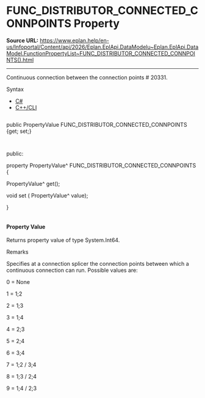 # FUNC_DISTRIBUTOR_CONNECTED_CONNPOINTS Property

**Source URL:** https://www.eplan.help/en-us/Infoportal/Content/api/2026/Eplan.EplApi.DataModelu~Eplan.EplApi.DataModel.FunctionPropertyList~FUNC_DISTRIBUTOR_CONNECTED_CONNPOINTS().html

---

Continuous connection between the connection points # 20331.

Syntax

- [C#](#i-syntax-CS)
- [C++/CLI](#i-syntax-CPP2005)

```
```
public PropertyValue FUNC_DISTRIBUTOR_CONNECTED_CONNPOINTS {get; set;}
```
```

```
```
public:

property PropertyValue^ FUNC_DISTRIBUTOR_CONNECTED_CONNPOINTS {

   PropertyValue^ get();

   void set (    PropertyValue^ value);

}
```
```

#### Property Value

Returns property value of type System.Int64.

Remarks

Specifies at a connection splicer the connection points between which a continuous connection can run. Possible values are:

0 = None

1 = 1;2

2 = 1;3

3 = 1;4

4 = 2;3

5 = 2;4

6 = 3;4

7 = 1;2 / 3;4

8 = 1;3 / 2;4

9 = 1;4 / 2;3
